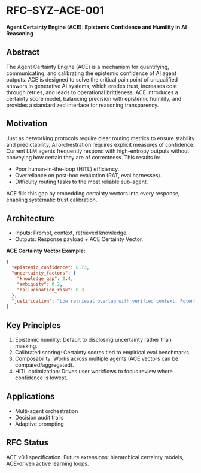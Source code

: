 # RFC–SYZ–ACE-001
**Agent Certainty Engine (ACE): Epistemic Confidence and Humility in AI Reasoning**

## Abstract
The Agent Certainty Engine (ACE) is a mechanism for quantifying, communicating, and calibrating the epistemic confidence of AI agent outputs. ACE is designed to solve the critical pain point of unqualified answers in generative AI systems, which erodes trust, increases cost through retries, and leads to operational brittleness. ACE introduces a certainty score model, balancing precision with epistemic humility, and provides a standardized interface for reasoning transparency.

## Motivation
Just as networking protocols require clear routing metrics to ensure stability and predictability, AI orchestration requires explicit measures of confidence. Current LLM agents frequently respond with high-entropy outputs without conveying how certain they are of correctness. This results in:
- Poor human-in-the-loop (HITL) efficiency.
- Overreliance on post-hoc evaluation (RAT, eval harnesses).
- Difficulty routing tasks to the most reliable sub-agent.

ACE fills this gap by embedding certainty vectors into every response, enabling systematic trust calibration.

## Architecture
- Inputs: Prompt, context, retrieved knowledge.
- Outputs: Response payload + ACE Certainty Vector.

**ACE Certainty Vector Example:**
```json
{
  "epistemic_confidence": 0.73,
  "uncertainty_factors": {
    "knowledge_gap": 0.4,
    "ambiguity": 0.2,
    "hallucination_risk": 0.3
  },
  "justification": "Low retrieval overlap with verified context. Potential semantic drift."
}
```

## Key Principles
1. Epistemic humility: Default to disclosing uncertainty rather than masking.
2. Calibrated scoring: Certainty scores tied to empirical eval benchmarks.
3. Composability: Works across multiple agents (ACE vectors can be compared/aggregated).
4. HITL optimization: Drives user workflows to focus review where confidence is lowest.

## Applications
- Multi-agent orchestration
- Decision audit trails
- Adaptive prompting

## RFC Status
ACE v0.1 specification. Future extensions: hierarchical certainty models, ACE-driven active learning loops.
